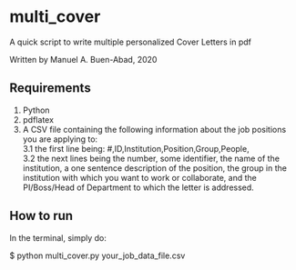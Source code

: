 # multi_cover
A quick script to write multiple personalized Cover Letters in pdf

Written by Manuel A. Buen-Abad, 2020

Requirements
-----------------------------------------

1. Python
2. pdflatex
3. A CSV file containing the following information about the job positions you are applying to:  
  3.1 the first line being: #,ID,Institution,Position,Group,People,  
  3.2 the next lines being the number, some identifier, the name of the institution, a one sentence description of the position, the group in the institution with which you want to work or collaborate, and the PI/Boss/Head of Department to which the letter is addressed.  

How to run
-----------------------------------------

In the terminal, simply do:

$ python multi_cover.py your_job_data_file.csv
